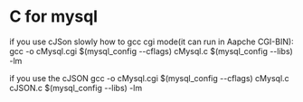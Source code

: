 # C for mysql
if you use cJSon
slowly
how to gcc 
cgi mode(it can run in Aapche CGI-BIN):
gcc -o cMysql.cgi $(mysql_config --cflags) cMysql.c $(mysql_config --libs) -lm

if you use the cJSON
gcc -o cMysql.cgi $(mysql_config --cflags) cMysql.c cJSON.c $(mysql_config --libs) -lm
